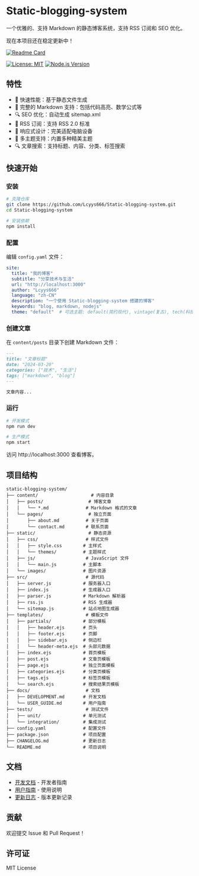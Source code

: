 # Static-blogging-system

一个优雅的、支持 Markdown 的静态博客系统，支持 RSS 订阅和 SEO 优化。

现在本项目还在稳定更新中！

[![Readme Card](https://github-readme-stats.vercel.app/api/pin/?username=Lcyys666&repo=Static-blogging-system)](https://github.com/Lcyys666/Static-blogging-system)

[![License: MIT](https://img.shields.io/badge/License-MIT-yellow.svg)](https://opensource.org/licenses/MIT)
[![Node.js Version](https://img.shields.io/badge/node-%3E%3D14.0.0-brightgreen.svg)](https://nodejs.org/)

## 特性

- 🚀 快速性能：基于静态文件生成
- 📝 完整的 Markdown 支持：包括代码高亮、数学公式等
- 🔍 SEO 优化：自动生成 sitemap.xml
- 📰 RSS 订阅：支持 RSS 2.0 标准
- 📱 响应式设计：完美适配电脑设备
- 🎨 多主题支持：内置多种精美主题
- 🔍 文章搜索：支持标题、内容、分类、标签搜索

## 快速开始

### 安装

```bash
# 克隆仓库
git clone https://github.com/Lcyys666/Static-blogging-system.git
cd Static-blogging-system

# 安装依赖
npm install
```

### 配置

编辑 `config.yaml` 文件：

```yaml
site:
  title: "我的博客"
  subtitle: "分享技术与生活"
  url: "http://localhost:3000"
  author: "Lcyys666"
  language: "zh-CN"
  description: "一个使用 Static-blogging-system 搭建的博客"
  keywords: "blog, markdown, nodejs"
  theme: "default"  # 可选主题: default(简约现代), vintage(复古), tech(科技), minimal(极简), nature(自然)
```

### 创建文章

在 `content/posts` 目录下创建 Markdown 文件：

```markdown
---
title: "文章标题"
date: "2024-03-20"
categories: ["技术", "生活"]
tags: ["markdown", "blog"]
---

文章内容...
```

### 运行

```bash
# 开发模式
npm run dev

# 生产模式
npm start
```

访问 http://localhost:3000 查看博客。

## 项目结构

```
static-blogging-system/
├── content/                    # 内容目录
│   ├── posts/                 # 博客文章
│   │   └── *.md              # Markdown 格式的文章
│   └── pages/                 # 独立页面
│       ├── about.md          # 关于页面
│       └── contact.md        # 联系页面
├── static/                    # 静态资源
│   ├── css/                  # 样式文件
│   │   ├── style.css        # 主样式
│   │   └── themes/          # 主题样式
│   ├── js/                   # JavaScript 文件
│   │   └── main.js          # 主脚本
│   └── images/              # 图片资源
├── src/                      # 源代码
│   ├── server.js            # 服务器入口
│   ├── index.js             # 生成器入口
│   ├── parser.js            # Markdown 解析器
│   ├── rss.js               # RSS 生成器
│   └── sitemap.js           # 站点地图生成器
├── templates/                # 模板文件
│   ├── partials/            # 部分模板
│   │   ├── header.ejs       # 页头
│   │   ├── footer.ejs       # 页脚
│   │   ├── sidebar.ejs      # 侧边栏
│   │   └── header-meta.ejs  # 头部元数据
│   ├── index.ejs            # 首页模板
│   ├── post.ejs             # 文章页模板
│   ├── page.ejs             # 独立页面模板
│   ├── categories.ejs       # 分类页模板
│   ├── tags.ejs             # 标签页模板
│   └── search.ejs           # 搜索结果页模板
├── docs/                     # 文档
│   ├── DEVELOPMENT.md       # 开发文档
│   └── USER_GUIDE.md        # 用户指南
├── tests/                    # 测试文件
│   ├── unit/                # 单元测试
│   └── integration/         # 集成测试
├── config.yaml              # 配置文件
├── package.json             # 项目配置
├── CHANGELOG.md             # 更新日志
└── README.md                # 项目说明
```

## 文档

- [开发文档](docs/DEVELOPMENT.md) - 开发者指南
- [用户指南](docs/USER_GUIDE.md) - 使用说明
- [更新日志](CHANGELOG.md) - 版本更新记录

## 贡献

欢迎提交 Issue 和 Pull Request！

## 许可证

MIT License 
